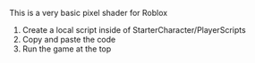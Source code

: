 This is a very basic pixel shader for Roblox

1. Create a local script inside of StarterCharacter/PlayerScripts
2. Copy and paste the code
3. Run the game at the top

~~~~ THE CODE IS EXPLAINED AND BROKEN DOWN IN THE COMMENTS OF THE SCRIPT ~~~~~
